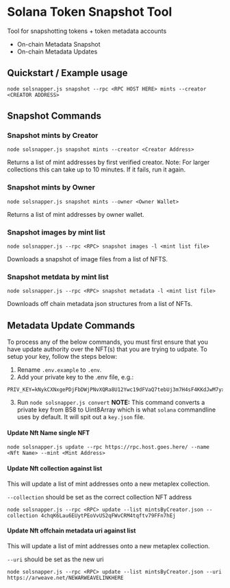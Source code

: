 # Solana Token Snapshot Tool

Tool for snapshotting tokens + token metadata accounts
- On-chain Metadata Snapshot
- On-chain Metadata Updates

## Quickstart / Example usage

`node solsnapper.js snapshot --rpc <RPC HOST HERE> mints --creator <CREATOR ADDRESS>`

## Snapshot Commands

### Snapshot mints by Creator

`node solsnapper.js snapshot mints --creator <Creator Address>`

Returns a list of mint addresses by first verified creator. Note: For larger collections this can take up to 10 minutes. If it fails, run it again.

### Snapshot mints by Owner

`node solsnapper.js snapshot mints --owner <Owner Wallet>`

Returns a list of mint addresses by owner wallet.

### Snapshot images by mint list

`node solsnapper.js --rpc <RPC> snapshot images -l <mint list file>`

Downloads a snapshot of image files from a list of NFTS.

### Snapshot metdata by mint list

`node solsnapper.js --rpc <RPC> snapshot metadata -l <mint list file>`

Downloads off chain metadata json structures from a list of NFTs.

## Metadata Update Commands

To process any of the below commands, you must first ensure that you have update authority over the NFT(s) that you are trying to udpate. To setup your key, follow the steps below:

1. Rename `.env.example` to `.env`.
2. Add your private key to the .env file, e.g.:
```
PRIV_KEY=kNykCXNxgePDjFbDWjPNvXQRa8U12Ywc19dFVaQ7tebUj3m7H4sF4KKdJwM7yxxb3rqxchdjezX9Szh8bLcQAjb
```
3. Run `node solsnapper.js convert` 
<b>NOTE:</b> This command converts a private key from B58 to Uint8Array which is what `solana` commandline uses by default. It will spit out a `key.json` file.

#### Update Nft Name single NFT
`node solsnapper.js update --rpc https://rpc.host.goes.here/ --name <Nft Name> --mint <Mint Address>`

#### Update Nft collection against list
This will update a list of mint addresses onto a new metaplex collection.

`--collection` should be set as the correct collection NFT address

`node solsnapper.js --rpc <RPC> update --list mintsByCreator.json --collection 4chqK6Lau6EUytPEoVvUS2qFWvCRM4tqftv79FFn7hEj`

#### Update Nft offchain metadata uri against list
This will update a list of mint addresses onto a new metaplex collection.

`--uri` should be set as the new uri

`node solsnapper.js --rpc <RPC> update --list mintsByCreator.json --uri https://arweave.net/NEWARWEAVELINKHERE`